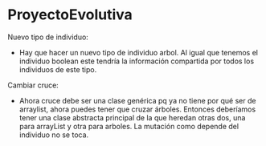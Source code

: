 # ProyectoEvolutiva

Nuevo tipo de individuo:

  - Hay que hacer un nuevo tipo de individuo arbol. Al igual que tenemos el individuo boolean este tendría la información compartida por todos los individuos de este         tipo.

Cambiar cruce:
  - Ahora cruce debe ser una clase genérica pq ya no tiene por qué ser de arraylist, ahora puedes tener que cruzar árboles. Entonces deberíamos tener una clase abstracta 
    principal de la que heredan otras dos, una para arrayList y otra para arboles. La mutación como depende del individuo no se toca.
  

